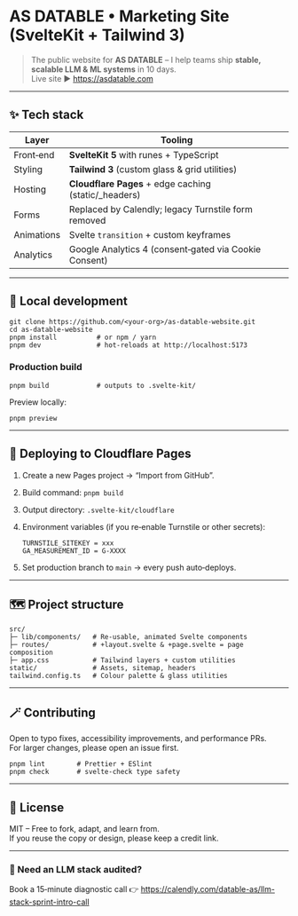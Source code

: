# AS DATABLE • Marketing Site (SvelteKit + Tailwind 3)

> The public website for **AS DATABLE** – I help teams ship **stable, scalable LLM & ML systems** in 10 days.  
> Live site ▶︎ https://asdatable.com

---

## ✨ Tech stack

| Layer       | Tooling                                                              |
|-------------|---------------------------------------------------------------------|
| Front‑end   | **SvelteKit 5** with runes + TypeScript                              |
| Styling     | **Tailwind 3** (custom glass & grid utilities)                       |
| Hosting     | **Cloudflare Pages** + edge caching (static/_headers)                |
| Forms       | Replaced by Calendly; legacy Turnstile form removed                  |
| Animations  | Svelte `transition` + custom keyframes                               |
| Analytics   | Google Analytics 4 (consent‑gated via Cookie Consent)                |

---

## 🚀 Local development

    git clone https://github.com/<your‑org>/as‑datable‑website.git
    cd as‑datable‑website
    pnpm install          # or npm / yarn
    pnpm dev              # hot‑reloads at http://localhost:5173

### Production build

    pnpm build            # outputs to .svelte-kit/

Preview locally:

    pnpm preview

---

## 🛫 Deploying to Cloudflare Pages

1. Create a new Pages project → “Import from GitHub”.
2. Build command: `pnpm build`
3. Output directory: `.svelte-kit/cloudflare`
4. Environment variables (if you re‑enable Turnstile or other secrets):

       TURNSTILE_SITEKEY = xxx
       GA_MEASUREMENT_ID = G‑XXXX

5. Set production branch to `main` → every push auto‑deploys.

---

## 🗺️ Project structure

    src/
    ├─ lib/components/   # Re‑usable, animated Svelte components
    ├─ routes/           # +layout.svelte & +page.svelte = page composition
    ├─ app.css           # Tailwind layers + custom utilities
    static/              # Assets, sitemap, headers
    tailwind.config.ts   # Colour palette & glass utilities

---

## 🪄 Contributing

Open to typo fixes, accessibility improvements, and performance PRs.  
For larger changes, please open an issue first.

    pnpm lint        # Prettier + ESlint
    pnpm check       # svelte‑check type safety

---

## 📄 License

MIT – Free to fork, adapt, and learn from.  
If you reuse the copy or design, please keep a credit link.

---

### 💬 Need an LLM stack audited?

Book a 15‑minute diagnostic call 👉 https://calendly.com/datable-as/llm-stack-sprint-intro-call
